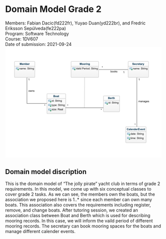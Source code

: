 # Domain Model Grade 2
Members: Fabian Dacic(fd222fr), Yuyao Duan(yd222br), and Fredric Eriksson Sepúlveda(fe222pa)   
Program: Software Technology   
Course: 1DV607  
Date of submission: 2021-09-24 
![class diagram](img/domain_model_grade2.png)

## Domain model discription 
This is the domain model of “The jolly pirate” yacht club in terms of grade 2 requirements. In this model, we come up with six conceptual classes to cover grade 2 tasks. As we can see, the members own the boats, but the association we proposed here is 1..* since each member can own many boats. This association also covers the requirements including register, remove, and change boats. After tutoring session, we created an association class between Boat and Berth which is used for describing mooring records. In this case, we will inform the vaild period of different mooring records. The secretary can book mooring spaces for the boats and manage different calender events.